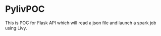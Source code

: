 # PylivPOC
This is POC for Flask API  which will read a json file and launch a spark job using Livy.
